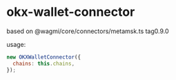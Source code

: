# okx-wallet-connector

based on @wagmi/core/connectors/metamsk.ts tag0.9.0

usage:

```js
new OKXWalletConnector({
  chains: this.chains,
});
```
